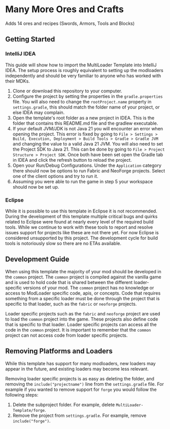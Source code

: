 # Many More Ores and Crafts

Adds 14 ores and recipes (Swords, Armors, Tools and Blocks)

## Getting Started

### IntelliJ IDEA
This guide will show how to import the MultiLoader Template into IntelliJ IDEA. The setup process is roughly equivalent to setting up the modloaders independently and should be very familiar to anyone who has worked with their MDKs.

1. Clone or download this repository to your computer.
2. Configure the project by setting the properties in the `gradle.properties` file. You will also need to change the `rootProject.name`  property in `settings.gradle`, this should match the folder name of your project, or else IDEA may complain.
3. Open the template's root folder as a new project in IDEA. This is the folder that contains this README.md file and the gradlew executable.
4. If your default JVM/JDK is not Java 21 you will encounter an error when opening the project. This error is fixed by going to `File > Settings > Build, Execution, Deployment > Build Tools > Gradle > Gradle JVM` and changing the value to a valid Java 21 JVM. You will also need to set the Project SDK to Java 21. This can be done by going to `File > Project Structure > Project SDK`. Once both have been set open the Gradle tab in IDEA and click the refresh button to reload the project.
5. Open your Run/Debug Configurations. Under the `Application` category there should now be options to run Fabric and NeoForge projects. Select one of the client options and try to run it.
6. Assuming you were able to run the game in step 5 your workspace should now be set up.

### Eclipse
While it is possible to use this template in Eclipse it is not recommended. During the development of this template multiple critical bugs and quirks related to Eclipse were found at nearly every level of the required build tools. While we continue to work with these tools to report and resolve issues support for projects like these are not there yet. For now Eclipse is considered unsupported by this project. The development cycle for build tools is notoriously slow so there are no ETAs available.

## Development Guide
When using this template the majority of your mod should be developed in the `common` project. The `common` project is compiled against the vanilla game and is used to hold code that is shared between the different loader-specific versions of your mod. The `common` project has no knowledge or access to ModLoader specific code, apis, or concepts. Code that requires something from a specific loader must be done through the project that is specific to that loader, such as the `fabric` or `neoforge` projects.

Loader specific projects such as the `fabric` and `neoforge` project are used to load the `common` project into the game. These projects also define code that is specific to that loader. Loader specific projects can access all the code in the `common` project. It is important to remember that the `common` project can not access code from loader specific projects.

## Removing Platforms and Loaders
While this template has support for many modloaders, new loaders may appear in the future, and existing loaders may become less relevant.

Removing loader specific projects is as easy as deleting the folder, and removing the `include("projectname")` line from the `settings.gradle` file.
For example if you wanted to remove support for `forge` you would follow the following steps:

1. Delete the subproject folder. For example, delete `MultiLoader-Template/forge`.
2. Remove the project from `settings.gradle`. For example, remove `include("forge")`. 
